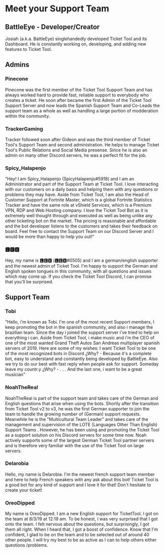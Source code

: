 # Meet your Support Team

## BattleEye - Developer/Creator
Josiah (a.k.a. BattleEye) singlehandedly developed Ticket Tool and its Dashboard.  He is constantly working on, developing, and adding new features to Ticket Tool.

## Admins
### Pinecone
Pinecone was the first member of the Ticket Tool Support Team and has always worked hard to provide fast, reliable support to everybody who creates a ticket.  He soon after became the first Admin of the Ticket Tool Support Server and now leads the Spanish Support Team and Co-Leads the support team as a whole as well as handling a large portion of modderation within the community.

### TrackerGaming
Tracker followed soon after Gideon and was the third member of Ticket Tool's Support Team and second administration. He helps to manage Ticket Tool's Public Relations and Social Media presense.  Since he is also an admin on many other Discord servers, he was a perfect fit for the job.

### Spicy_Halapenjo
"Hey! I am Spicy_Halapenjo (SpicyHalapenjo#5918) and I am an Administrator and part of the Support Team at Ticket Tool. I love interacting with our customers on a daily basis and helping them with any questions or problems they may have. Aside from Ticket Tool, I am also the Head of Customer Support at Fortnite Master, which is a global Fortnite Statistics Tracker and have the same role at vShield Services, which is a Premium VPN, RDP and Web Hosting company. I love the Ticket Tool Bot as it is extremely well thought through and executed as well as being unlike any other ticketing bot on the market. The pricing is reasonable and affordable and the bot developer listens to the customers and takes their feedback on board. Feel free to contact the Support Team on our Discord Server and I would be more than happy to help you out!"

### 🅻🅴🆇
Hey, my name is 🅻🅴🆇 (🅻🅴🆇#0505) and I am a german/english supporter and the newest admin of Ticket Tool.  I'm happy to support the German and English spoken tongues in this community, with all questions and issues which may come up.  If you check the Ticket Tool Discord, I can promise that you'll be surprised.

## Support Team
### Tobi
"Hello, i'm known as Tobi. I'm one of the most recent Support members, I keep promoting the bot in the spanish community, and also i manage the brazilian team. Since the day i joined the support server i've tried to help on everything i can. Aside from Ticket Tool, i make music and i'm the CEO of one of the most wanted Grand Theft Autos San Andreas multiplayer spanish servers of 2019. Here are some of my wishes:
I want Ticket Tool to be one of the most recognized bots in Discord ¿Why? - Because it's a complete bot, easy to understand and constantly being developed by BattleEye. Also we try to do our best with fast reply when people ask for support.
Someday leave my countr.y ¿Why? - . . .
And the last one, i want to be a great musician"

### NoahTheReal
NoahTheReal is part of the support team and takes care of the German and English questions that arise when using the bots. Shortly after the transition from Ticket Tool v2 to v3, he was the first German supporter to join the team to handle the growing number of (German) support requests. Meanwhile he is the "Multicultural Team Leader" and takes care of the management and supervision of the LOTE (Languages Other Than English) Support Teams . However, he has been using and promoting the Ticket Tool as a support solution on his Discord servers for some time now.  Noah actively supports some of the largest German Ticket Tool partner servers and is therefore very familiar with the use of the Ticket Tool on large servers. 

### Delarobia
Hello, my name is Delarobia.  I'm the newest french support team member and here to help French speakers with any ask about this bot!  Ticket Tool is a good bot for any kind of support and I love it for that!  Don't hesitate to create your ticket!

### OreoDipped
My name is OreoDipped.  I am a new English support for TicketTool.  I got on the team at 8/3/19 at 12:19 am. To be honest, I was very surprised that I got onto the team.  I felt nervous about the questions, but surprisingly, I got them all right.  When I heard that, I got a boost of confidence.  Know that I'm confident, I glad to be on the team and to be selected out of around 40 other people.  I will try my best to be as active as I can to help others either questions /problems.
